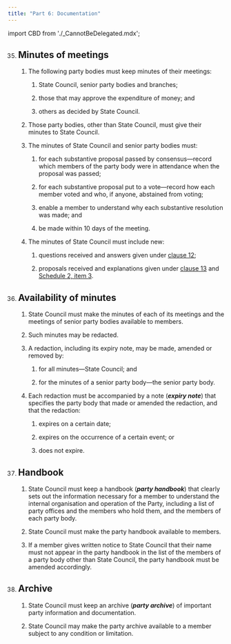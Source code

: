 ```yaml
---
title: "Part 6: Documentation"
---
```


import CBD from './_CannotBeDelegated.mdx';

35. ## Minutes of meetings

    1.  The following party bodies must keep minutes of their
        meetings:

        <subclause-letters>

        1.  State Council, senior party bodies and branches;

        2.  those that may approve the expenditure of money; and

        3.  others as decided by State Council.

        </subclause-letters>

    2.  Those party bodies, other than State Council, must give
        their minutes to State Council.

    3.  The minutes of State Council and senior party bodies must:

        <subclause-letters>

        1.  for each substantive proposal passed by consensus—record
            which members of the party body were in attendance when
            the proposal was passed;

        2.  for each substantive proposal put to a vote—record how
            each member voted and who, if anyone, abstained from
            voting;

        3.  enable a member to understand why each substantive
            resolution was made; and

        4.  be made within 10 days of the meeting.

        </subclause-letters>

    4.  The minutes of State Council must include new:

        <subclause-letters>

        1.  questions received and answers given under [clause 12](branches#12);

        2.  proposals received and explanations given under
            [clause 13](branches#13) and [Schedule 2, item 3](schedule-02-joint-branch-proposal-to-state-council#3).

        </subclause-letters>

36. ## Availability of minutes

    1.  State Council must make the minutes of each of its meetings
        and the meetings of senior party bodies available to
        members.

    2.  Such minutes may be redacted.

    3.  A redaction, including its expiry note, may be made, amended
        or removed by:

        <subclause-letters>

        1.  for all minutes—State Council; and

        2.  for the minutes of a senior party body—the senior party
            body.

        </subclause-letters>

    4.  Each redaction must be accompanied by a note (***expiry
        note***) that specifies the party body that made or amended
        the redaction, and that the redaction:

        <subclause-letters>

        1.  expires on a certain date;

        2.  expires on the occurrence of a certain event; or

        3.  does not expire.

        </subclause-letters>

37. ## Handbook

    1.  State Council must keep a handbook (***party handbook***)
        that clearly sets out the information necessary for a member
        to understand the internal organisation and operation of the
        Party, including a list of party offices and the members who
        hold them, and the members of each party body.

    2.  State Council must make the party handbook available to
        members.

    3.  If a member gives written notice to State Council that their
        name must not appear in the party handbook in the list of
        the members of a party body other than State Council, the
        party handbook must be amended accordingly.

38. ## Archive

    1.  State Council must keep an archive (***party archive***) of
        important party information and documentation.

    2.  State Council may make the party archive available to a
        member subject to any condition or limitation.

